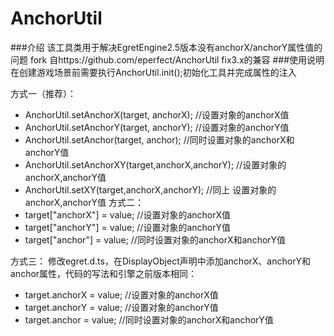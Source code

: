 # AnchorUtil 
###介绍
该工具类用于解决EgretEngine2.5版本没有anchorX/anchorY属性值的问题
fork 自https://github.com/eperfect/AnchorUtil fix3.x的兼容
###使用说明
在创建游戏场景前需要执行AnchorUtil.init();初始化工具并完成属性的注入

方式一（推荐）：
 * AnchorUtil.setAnchorX(target, anchorX); //设置对象的anchorX值
 * AnchorUtil.setAnchorY(target, anchorY); //设置对象的anchorY值
 * AnchorUtil.setAnchor(target, anchor); //同时设置对象的anchorX和anchorY值
 * AnchorUtil.setAnchorXY(target,anchorX,anchorY); //设置对象的anchorX,anchorY值
 * AnchorUtil.setXY(target,anchorX,anchorY); //同上 设置对象的anchorX,anchorY值
方式二：
 * target["anchorX"] = value; //设置对象的anchorX值
 * target["anchorY"] = value; //设置对象的anchorY值
 * target["anchor"] = value; //同时设置对象的anchorX和anchorY值

方式三：
修改egret.d.ts，在DisplayObject声明中添加anchorX、anchorY和anchor属性，代码的写法和引擎之前版本相同：
 * target.anchorX = value; //设置对象的anchorX值
 * target.anchorY = value; //设置对象的anchorY值
 * target.anchor = value; //同时设置对象的anchorX和anchorY值